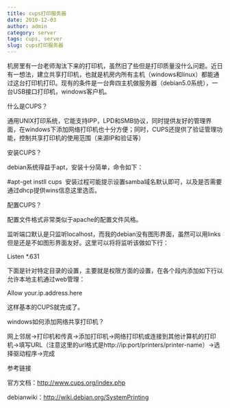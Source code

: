 ```yaml
---
title: cups打印服务器
date: 2010-12-03
author: admin
category: server
tags: cups, server
slug: cups打印服务器
---
```


机房里有一台老师淘汰下来的打印机，虽然旧了些但是打印质量没什么问题。近日有一想法，建立共享打印机，也就是机房内所有主机（windows和linux）都能通过这台打印机打印。现有的条件是一台奔四主机做服务器（debian5.0系统），一台USB接口打印机，windows客户机。

什么是CUPS？

通用UNIX打印系统，它能支持IPP，LPD和SMB协议，同时提供友好的管理界面，在windows下添加网络打印机也十分方便；同时，CUPS还提供了验证管理功能，控制共享打印机的使用范围（来源IP和验证等）

安装CUPS？

debian系统得益于apt，安装十分简单，命令如下：

\#apt-get instll cups
 安装过程可能提示设置samba域名默认即可，以及是否需要通过dhcp提供wins信息这里选否。

配置CUPS？

配置文件格式非常类似于apache的配置文件风格。

监听端口默认是只监听localhost，而我的debian没有图形界面，虽然可以用links但是还是不如图形界面友好。这里可以将将监听该做如下行：

Listen \*.631

下面是针对特定目录的设置，主要就是权限方面的设置，在各个段内添加如下行以允许本地主机通过web管理：

Allow your.ip.address.here

这样基本的CUPS就完成了。

windows如何添加网络共享打印机？

网上邻居-\>打印机和传真-\>添加打印机-\>网络打印机或连接到其他计算机的打印机-\>填写URL（注意这里的url格式是http://ip:port/printers/printer-name）-\>选择驱动程序-\>完成

参考链接

官方文档：<http://www.cups.org/index.php>

debianwiki：<http://wiki.debian.org/SystemPrinting>
